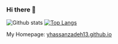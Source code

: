 ### Hi there 👋

<!--
**yhassanzadeh13/yhassanzadeh13** is a ✨ _special_ ✨ repository because its `README.md` (this file) appears on your GitHub profile.

Here are some ideas to get you started:

- 🔭 I’m currently working on ...
- 🌱 I’m currently learning ...
- 👯 I’m looking to collaborate on ...
- 🤔 I’m looking for help with ...
- 💬 Ask me about ...
- 📫 How to reach me: ...
- 😄 Pronouns: ...
- ⚡ Fun fact: ...
-->

![Github stats](https://github-readme-stats.vercel.app/api?username=yhassanzadeh13&theme=default&show_icons=true)
[![Top Langs](https://github-readme-stats.vercel.app/api/top-langs/?username=yhassanzadeh13&langs_count=5)](https://github.com/anuraghazra/github-readme-stats)

My Homepage: [yhassanzadeh13.github.io](https://yhassanzadeh13.github.io/)
